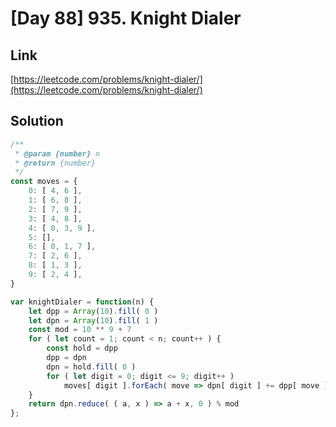 # [Day 88] 935. Knight Dialer

<a name="lPa9L"></a>
## Link
[https://leetcode.com/problems/knight-dialer/](https://leetcode.com/problems/knight-dialer/)
<a name="tBT54"></a>
## Solution
```javascript
/**
 * @param {number} n
 * @return {number}
 */
const moves = {
    0: [ 4, 6 ],
    1: [ 6, 8 ],
    2: [ 7, 9 ],
    3: [ 4, 8 ],
    4: [ 0, 3, 9 ],
    5: [],
    6: [ 0, 1, 7 ],
    7: [ 2, 6 ],
    8: [ 1, 3 ],
    9: [ 2, 4 ],
}

var knightDialer = function(n) {
    let dpp = Array(10).fill( 0 )
    let dpn = Array(10).fill( 1 )
    const mod = 10 ** 9 + 7
    for ( let count = 1; count < n; count++ ) {
        const hold = dpp
        dpp = dpn
        dpn = hold.fill( 0 )
        for ( let digit = 0; digit <= 9; digit++ )
            moves[ digit ].forEach( move => dpn[ digit ] += dpp[ move ] % mod )
    }
    return dpn.reduce( ( a, x ) => a + x, 0 ) % mod    
};
```
